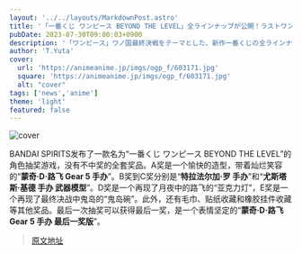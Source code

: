 ```yaml
---
layout: '../../layouts/MarkdownPost.astro'
title: '「一番くじ ワンピース BEYOND THE LEVEL」全ラインナップが公開！ラストワン賞は、キリッとした表情の「ルフィ“ギア5”」フィギュア'
pubDate: 2023-07-30T09:00:03+0900
description: '「ワンピース」ワノ国最終決戦をテーマとした、新作一番くじの全ラインナップ公開！セブン‐イレブンなどにて、8月25日より順次発売します。'
author: 'T.Yuta'
cover:
  url: 'https://animeanime.jp/imgs/ogp_f/603171.jpg'
  square: 'https://animeanime.jp/imgs/ogp_f/603171.jpg'
  alt: "cover"
tags: ['news','anime']
theme: 'light'
featured: false
---
```


![cover](https://animeanime.jp/imgs/ogp_f/603171.jpg)

BANDAI SPIRITS发布了一款名为“一番くじ ワンピース BEYOND THE LEVEL”的角色抽奖游戏，没有不中奖的全套奖品。A奖是一个愉快的造型，带着灿烂笑容的“<b>蒙奇·D·路飞 Gear 5 手办</b>”。B奖到C奖分别是“<b>特拉法尔加·罗 手办</b>”和“<b>尤斯塔斯·基德 手办 武器模型</b>”。D奖是一个再现了月夜中的路飞的“亚克力灯”，E奖是一个再现了最终决战中鬼岛的“鬼岛碗”。此外，还有毛巾、贴纸收藏和橡胶挂件收藏等其他奖品。最后一次抽奖可以获得最后一奖，是一个表情坚定的“<b>蒙奇·D·路飞 Gear 5 手办 最后一奖版</b>”。

>[原文地址](https://animeanime.jp/article/2023/07/30/78932.html)  